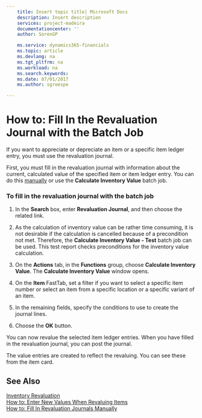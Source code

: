 ```yaml
---
    title: Insert topic title| Microsoft Docs
    description: Insert description
    services: project-madeira
    documentationcenter: ''
    author: SorenGP

    ms.service: dynamics365-financials
    ms.topic: article
    ms.devlang: na
    ms.tgt_pltfrm: na
    ms.workload: na
    ms.search.keywords:
    ms.date: 07/01/2017
    ms.author: sgroespe

---
```

# How to: Fill In the Revaluation Journal with the Batch Job
If you want to appreciate or depreciate an item or a specific item ledger entry, you must use the revaluation journal.  
  
 First, you must fill in the revaluation journal with information about the current, calculated value of the specified item or item ledger entry. You can do this [manually](../how-to-fill-in-revaluation-journals-manually.md) or use the **Calculate Inventory Value** batch job.  
  
### To fill in the revaluation journal with the batch job  
  
1.  In the **Search** box, enter **Revaluation Journal**, and then choose the related link.  
  
2.  As the calculation of inventory value can be rather time consuming, it is not desirable if the calculation is cancelled because of a precondition not met. Therefore, the **Calculate Inventory Value - Test** batch job can be used. This test report checks preconditions for the inventory value calculation.  
  
3.  On the **Actions** tab, in the **Functions** group, choose **Calculate Inventory Value**. The **Calculate Inventory Value** window opens.  
  
4.  On the **Item** FastTab, set a filter if you want to select a specific item number or select an item from a specific location or a specific variant of an item.  
  
5.  In the remaining fields, specify the conditions to use to create the journal lines.  
  
6.  Choose the **OK** button.  
  
 You can now revalue the selected item ledger entries. When you have filled in the revaluation journal, you can post the journal.  
  
 The value entries are created to reflect the revaluing. You can see these from the item card.  
  
## See Also  
 [Inventory Revaluation](../inventory-revaluation.md)   
 [How to: Enter New Values When Revaluing Items](../how-to-enter-new-values-when-revaluing-items.md)   
 [How to: Fill In Revaluation Journals Manually](../how-to-fill-in-revaluation-journals-manually.md)
